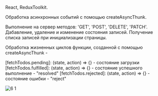 React, ReduxToolkit.

Обработка асинхронных событий с помощью createAsyncThunk.

Выполнение на сервер методов: 'GET', 'POST', 'DELETE', 'PATCH'.
Дабавление, удаление и изменение состояния записей. Получение списка записей при инициализации страницы.

Обработка жизненных циклов функции, созданной с помощью createAsyncThunk - 

[fetchTodos.pending]: (state, action) => {} - состояние загрузки
[fetchTodos.fulfilled]: (state, action) => {} - состояние успешного выполнение - "resolved"
[fetchTodos.rejected]: (state, action) => {} - состояние ошибки - "reject"

![6 1](https://user-images.githubusercontent.com/101303690/187076559-d63e375b-2a1d-45bb-b933-4e440f8d00e9.png)
